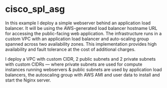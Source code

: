 # cisco_spl_asg

In this example I deploy a simple webserver behind an application load balancer. It will be using the AWS-generated load balancer hostname URL for accessing the public-facing web application. The infrastructure runs in a custom VPC with an application load balancer and auto-scaling group spanned across two availability zones. This implementation provides high availability and fault tolerance at the cost of additional charges.

I deploy a VPC with custom CIDR, 2 public subnets and 2 private subnets with custom CIDRs — where private subnets are used for compute instances running webservers & public subnets are used by application load balancers, the autoscaling group with AWS AMI and user data to install and start the Nginx server.
